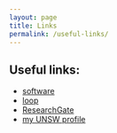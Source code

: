 ```yaml
---
layout: page
title: Links
permalink: /useful-links/
---
```


Useful links:
---

- [software](https://frederic-vw.github.io/)
- [loop](https://loop.frontiersin.org/people/28419/overview)
- [ResearchGate](https://www.researchgate.net/profile/Frederic-Wegner)
- [my UNSW profile](https://research.unsw.edu.au/people/dr-frederic-von-wegner)
